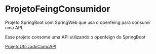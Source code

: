 # ProjetoFeingConsumidor
Projeto SpringBoot com SpringWeb que usa o openfeing para consumir uma API.

Esse projeto consome uma API utilizando o openfeign do SpringBoot 

[ProjetoUtilizadoComoAPI](https://github.com/GuilhermeMelo01/ProjetoFeingAPI)
